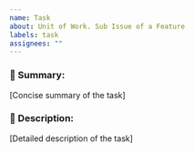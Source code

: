 ```yaml
---
name: Task
about: Unit of Work. Sub Issue of a Feature
labels: task
assignees: ""
---
```


### 🚀 Summary:

[Concise summary of the task]

### 📜 Description:

[Detailed description of the task]